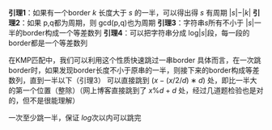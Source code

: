 **引理1**：如果有一个border $k$ 长度大于 $s$ 的一半，可以得出得 $s$ 有周期 |$s$|−|$k$|
**引理2**：如果 p,q都为周期，则 gcd(p,q)也为周期
**引理3**：字符串$s$所有不小于 |$s$|一半的border构成一个等差数列
**引理4**：可以把字符串分成 log|$s$|段，每一段的border都是一个等差数列

在KMP匹配中，我们可以利用这个性质快速跳过一串border
具体而言，在一次跳border时，如果发现border长度不小于原串的一半，则接下来的border构成等差数列，直到一半以下（引理3）
可以直接跳到 $(x−(x/2/d)∗d)$ 处，即比一半大的第一个位置（整除）（网上博客直接跳到了 $x\%d+d$ 处，经过几道题检验也是对的，但不是很能理解）

一次至少跳一半，保证 $log$次以内可以跳完
